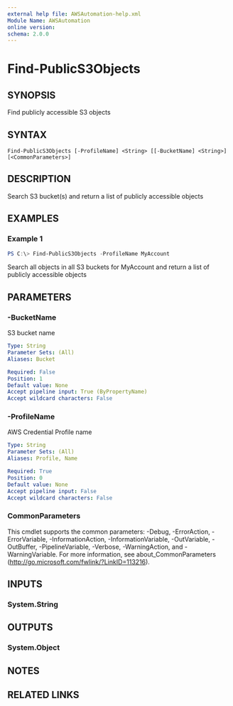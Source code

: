 ```yaml
---
external help file: AWSAutomation-help.xml
Module Name: AWSAutomation
online version:
schema: 2.0.0
---
```


# Find-PublicS3Objects

## SYNOPSIS
Find publicly accessible S3 objects

## SYNTAX

```
Find-PublicS3Objects [-ProfileName] <String> [[-BucketName] <String>] [<CommonParameters>]
```

## DESCRIPTION
Search S3 bucket(s) and return a list of publicly accessible objects

## EXAMPLES

### Example 1
```powershell
PS C:\> Find-PublicS3Objects -ProfileName MyAccount
```

Search all objects in all S3 buckets for MyAccount and return a list of publicly accessible objects

## PARAMETERS

### -BucketName
S3 bucket name

```yaml
Type: String
Parameter Sets: (All)
Aliases: Bucket

Required: False
Position: 1
Default value: None
Accept pipeline input: True (ByPropertyName)
Accept wildcard characters: False
```

### -ProfileName
AWS Credential Profile name

```yaml
Type: String
Parameter Sets: (All)
Aliases: Profile, Name

Required: True
Position: 0
Default value: None
Accept pipeline input: False
Accept wildcard characters: False
```

### CommonParameters
This cmdlet supports the common parameters: -Debug, -ErrorAction, -ErrorVariable, -InformationAction, -InformationVariable, -OutVariable, -OutBuffer, -PipelineVariable, -Verbose, -WarningAction, and -WarningVariable.
For more information, see about_CommonParameters (http://go.microsoft.com/fwlink/?LinkID=113216).

## INPUTS

### System.String

## OUTPUTS

### System.Object
## NOTES

## RELATED LINKS
